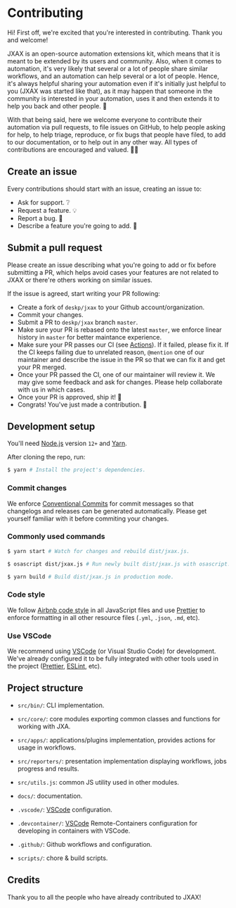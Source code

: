 # Contributing

Hi! First off, we're excited that you're interested in contributing. Thank you and welcome!

JXAX is an open-source automation extensions kit, which means that it is meant to be extended by
its users and community. Also, when it comes to automation, it's very likely that several or a lot
of people share similar workflows, and an automation can help several or a lot of people. Hence,
it's always helpful sharing your automation even if it's initially just helpful to you (JXAX was
started like that), as it may happen that someone in the community is interested in your
automation, uses it and then extends it to help you back and other people. 💚

With that being said, here we welcome everyone to contribute their automation via pull requests, to
file issues on GitHub, to help people asking for help, to help triage, reproduce, or fix bugs that
people have filed, to add to our documentation, or to help out in any other way. All types of
contributions are encouraged and valued. 💪🏻

## Create an issue

Every contributions should start with an issue, creating an issue to:

- Ask for support. ❔
- Request a feature. 💡
- Report a bug. 🐞
- Describe a feature you're going to add. 🔨

## Submit a pull request

Please create an issue describing what you're going to add or fix before submitting a PR, which
helps avoid cases your features are not related to JXAX or there're others working on similar
issues.

If the issue is agreed, start writing your PR following:

- Create a fork of `deskp/jxax` to your Github account/organization.
- Commit your changes.
- Submit a PR to `deskp/jxax` branch `master`.
- Make sure your PR is rebased onto the latest `master`, we enforce linear history in `master` for
  better maintance experience.
- Make sure your PR passes our CI (see [Actions][actions-link]). If it failed, please fix it. If
  the CI keeps failing due to unrelated reason, `@mention` one of our maintainer and describe the
  issue in the PR so that we can fix it and get your PR merged.
- Once your PR passed the CI, one of our maintainer will review it. We may give some feedback and
  ask for changes. Please help collaborate with us in which cases.
- Once your PR is approved, ship it! 🚀
- Congrats! You've just made a contribution. 🎉

## Development setup

You'll need [Node.js] version `12+` and [Yarn].

After cloning the repo, run:

```bash
$ yarn # Install the project's dependencies.
```

### Commit changes

We enforce [Conventional Commits] for commit messages so that changelogs and releases can be generated automatically. Please get yourself familiar with it before commiting your changes.

### Commonly used commands

```bash
$ yarn start # Watch for changes and rebuild dist/jxax.js.

$ osascript dist/jxax.js # Run newly built dist/jxax.js with osascript.

$ yarn build # Build dist/jxax.js in production mode.
```

### Code style

We follow [Airbnb code style] in all JavaScript files and use [Prettier] to enforce formatting in all other resource files (`.yml`, `.json`, `.md`, etc).

### Use VSCode

We recommend using [VSCode] (or Visual Studio Code) for development. We've already configured it to be fully integrated with other tools used in the project ([Prettier], [ESLint], etc).

## Project structure

- `src/bin/`: CLI implementation.

- `src/core/`: core modules exporting common classes and functions for working with JXA.

- `src/apps/`: applications/plugins implementation, provides actions for usage in workflows.

- `src/reporters/`: presentation implementation displaying workflows, jobs progress and results.

- `src/utils.js`: common JS utility used in other modules.

- `docs/`: documentation.

- `.vscode/`: [VSCode] configuration.

- `.devcontainer/`: [VSCode] Remote-Containers configuration for developing in containers with VSCode.

- `.github/`: Github workflows and configuration.

- `scripts/`: chore & build scripts.

## Credits

Thank you to all the people who have already contributed to JXAX!

<!-- Links -->

[actions-link]: https://github.com/deskp/jxax/actions?query=workflow%3ACI
[node.js]: http://nodejs.org
[yarn]: https://yarnpkg.com/en/docs/install
[conventional commits]: https://www.conventionalcommits.org
[airbnb code style]: https://github.com/airbnb/javascript
[prettier]: https://prettier.io
[eslint]: https://eslint.org
[vscode]: https://code.visualstudio.com
